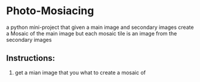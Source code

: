 # Photo-Mosiacing
a python mini-project that given a main image and secondary images create a Mosaic of the main image but each mosaic tile is an image from the secondary images
## Instructions:
1) get a mian image that you what to create a mosaic of 
